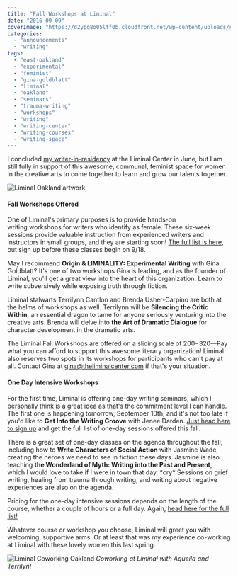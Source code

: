 ```yaml
---
title: "Fall Workshops at Liminal"
date: "2016-09-09"
coverImage: "https://d2ypg8o05lff0b.cloudfront.net/wp-content/uploads/sites/3/2016/09/12800307_436089926598346_4619321248534335334_n.jpg"
categories:
  - "announcements"
  - "writing"
tags:
  - "east-oakland"
  - "experimental"
  - "feminist"
  - "gina-goldblatt"
  - "liminal"
  - "oakland"
  - "seminars"
  - "trauma-writing"
  - "workshops"
  - "writing"
  - "writing-center"
  - "writing-courses"
  - "writing-space"
---
```


I concluded [my writer-in-residency](/blog/2016/05/reading-tonight-at-liminal/) at the Liminal Center in June, but I am still fully in support of this awesome, communal, feminist space for women in the creative arts to come together to learn and grow our talents together.

![Liminal Oakland artwork](https://d2ypg8o05lff0b.cloudfront.net/wp-content/uploads/sites/3/2016/09/12800307_436089926598346_4619321248534335334_n.jpg)

#### Fall Workshops Offered

One of Liminal's primary purposes is to provide hands-on writing workshops for writers who identify as female. These six-week sessions provide valuable instruction from experienced writers and instructors in small groups, and they are starting soon! [The full list is here](https://theliminalcenter.com/workshops/fall-workshops-2016/), but sign up before these classes begin on 9/18.

May I recommend **Origin & LIMINALITY: Experimental Writing** with Gina Goldblatt? It's one of two workshops Gina is leading, and as the founder of Liminal, you'll get a great view into the heart of this organization. Learn to write subversively while exposing truth through fiction.

Liminal stalwarts Terrilynn Cantlon and Brenda Usher-Carpino are both at the helms of workshops as well. Terrilynn will be **Silencing the Critic Within**, an essential dragon to tame for anyone seriously venturing into the creative arts. Brenda will delve into **the Art of Dramatic Dialogue** for character development in the dramatic arts.

The Liminal Fall Workshops are offered on a sliding scale of $200-$320—Pay what you can afford to support this awesome literary organization! Liminal also reserves two spots in its workshops for participants who can't pay at all. Contact Gina at gina@theliminalcenter.com if that's your situation.

#### One Day Intensive Workshops

For the first time, Liminal is offering one-day writing seminars, which I personally think is a great idea as that's the commitment level I can handle. The first one is happening tomorrow, September 10th, and it's not too late if you'd like to **Get Into the Writing Groove** with Jenee Darden. [Just head here to sign up](https://theliminalcenter.com/workshops/fall-workshops-2016/fall-intensive-workshops/) and get the full list of one-day sessions offered this fall.

There is a great set of one-day classes on the agenda throughout the fall, including how to **Write Characters of Social Action** with Jasmine Wade, creating the heroes we need to see in fiction these days. Jasmine is also teaching **the Wonderland of Myth: Writing into the Past and Present**, which I would love to take if I were in town that day. \*cry\* Sessions on grief writing, healing from trauma through writing, and writing about negative experiences are also on the agenda.

Pricing for the one-day intensive sessions depends on the length of the course, whether a couple of hours or a full day. Again, [head here for the full list!](https://theliminalcenter.com/workshops/fall-workshops-2016/fall-intensive-workshops/)

Whatever course or workshop you choose, Liminal will greet you with welcoming, supportive arms. Or at least that was my experience co-working at Liminal with these lovely women this last spring.

![Liminal Coworking Oakland](https://d2ypg8o05lff0b.cloudfront.net/wp-content/uploads/sites/3/2016/09/liminal-coworking-500x281.jpg) *Coworking at Liminal with Aqueila and Terrilyn!*
